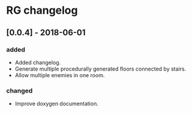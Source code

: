 # RG changelog

## [0.0.4] - 2018-06-01
### added
- Added changelog.
- Generate multiple procedurally generated floors connected by stairs.
- Allow multiple enemies in one room.

### changed
- Improve doxygen documentation.
